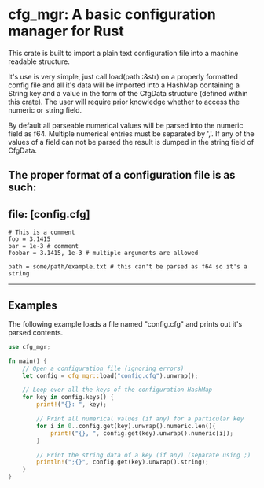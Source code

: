 # cfg_mgr: A basic configuration manager for Rust
 
 This crate is built to import a plain text configuration file into a machine 
 readable structure.
 
 It's use is very simple, just call load(path :&str) on a properly formatted 
 config file and all it's data will be imported into a HashMap containing a 
 String key and a value in the form of the CfgData structure (defined within 
 this crate). The user will require prior knowledge whether to access the 
 numeric or string field. 
 
 By default all parseable numerical values will be parsed into the numeric 
 field as f64. Multiple numerical entries must be separated by ','. If any of 
 the values of a field can not be parsed the result is dumped in the string 
 field of CfgData.
 
 The proper format of a configuration file is as such:
 --------------------
 file: [config.cfg]
 --------------------
 
 ```
 # This is a comment
 foo = 3.1415
 bar = 1e-3 # comment
 foobar = 3.1415, 1e-3 # multiple arguments are allowed
 
 path = some/path/example.txt # this can't be parsed as f64 so it's a string
 ```
 --------------------
 
 
 ## Examples
 
 The following example loads a file named "config.cfg" and prints out it's 
 parsed contents.
 
 ```rust
 use cfg_mgr;

 fn main() {
     // Open a configuration file (ignoring errors)
     let config = cfg_mgr::load("config.cfg").unwrap();
 
     // Loop over all the keys of the configuration HashMap
     for key in config.keys() {
         print!("{}: ", key);
 
         // Print all numerical values (if any) for a particular key
         for i in 0..config.get(key).unwrap().numeric.len(){
             print!("{}, ", config.get(key).unwrap().numeric[i]);
         }
 
         // Print the string data of a key (if any) (separate using ;)
         println!(";{}", config.get(key).unwrap().string);
     }
 }
 ```